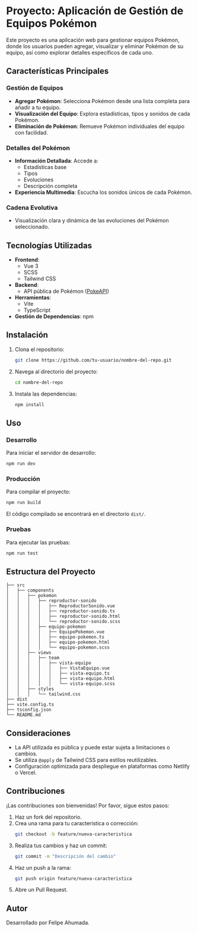 # Proyecto: Aplicación de Gestión de Equipos Pokémon

Este proyecto es una aplicación web para gestionar equipos Pokémon, donde los usuarios pueden agregar, visualizar y eliminar Pokémon de su equipo, así como explorar detalles específicos de cada uno.

## Características Principales

### Gestión de Equipos
- **Agregar Pokémon**: Selecciona Pokémon desde una lista completa para añadir a tu equipo.
- **Visualización del Equipo**: Explora estadísticas, tipos y sonidos de cada Pokémon.
- **Eliminación de Pokémon**: Remueve Pokémon individuales del equipo con facilidad.

### Detalles del Pokémon
- **Información Detallada**: Accede a:
  - Estadísticas base
  - Tipos
  - Evoluciones
  - Descripción completa
- **Experiencia Multimedia**: Escucha los sonidos únicos de cada Pokémon.

### Cadena Evolutiva
- Visualización clara y dinámica de las evoluciones del Pokémon seleccionado.

## Tecnologías Utilizadas

- **Frontend**: 
  - Vue 3
  - SCSS
  - Tailwind CSS
- **Backend**: 
  - API pública de Pokémon ([PokeAPI](https://pokeapi.co/))
- **Herramientas**:
  - Vite
  - TypeScript
- **Gestión de Dependencias**: npm

## Instalación

1. Clona el repositorio:
   ```bash
   git clone https://github.com/tu-usuario/nombre-del-repo.git
   ```

2. Navega al directorio del proyecto:
   ```bash
   cd nombre-del-repo
   ```

3. Instala las dependencias:
   ```bash
   npm install
   ```

## Uso

### Desarrollo
Para iniciar el servidor de desarrollo:
```bash
npm run dev
```

### Producción
Para compilar el proyecto:
```bash
npm run build
```
El código compilado se encontrará en el directorio `dist/`.

### Pruebas
Para ejecutar las pruebas:
```bash
npm run test
```

## Estructura del Proyecto

```
├── src
│   ├── components
│   │   ├── pokemon
│   │   │   ├── reproductor-sonido
│   │   │   │   ├── ReproductorSonido.vue
│   │   │   │   ├── reproductor-sonido.ts
│   │   │   │   ├── reproductor-sonido.html
│   │   │   │   └── reproductor-sonido.scss
│   │   │   ├── equipo-pokemon
│   │   │   │   ├── EquipoPokemon.vue
│   │   │   │   ├── equipo-pokemon.ts
│   │   │   │   ├── equipo-pokemon.html
│   │   │   │   └── equipo-pokemon.scss
│   │   ├── views
│   │   │   ├── team
│   │   │   │   ├── vista-equipo
│   │   │   │   │   ├── VistaEquipo.vue
│   │   │   │   │   ├── vista-equipo.ts
│   │   │   │   │   ├── vista-equipo.html
│   │   │   │   │   └── vista-equipo.scss
│   │   ├── styles
│   │   │   └── tailwind.css
├── dist
├── vite.config.ts
├── tsconfig.json
└── README.md
```

## Consideraciones

- La API utilizada es pública y puede estar sujeta a limitaciones o cambios.
- Se utiliza `@apply` de Tailwind CSS para estilos reutilizables.
- Configuración optimizada para despliegue en plataformas como Netlify o Vercel.

## Contribuciones

¡Las contribuciones son bienvenidas! Por favor, sigue estos pasos:

1. Haz un fork del repositorio.
2. Crea una rama para tu característica o corrección:
   ```bash
   git checkout -b feature/nueva-caracteristica
   ```
3. Realiza tus cambios y haz un commit:
   ```bash
   git commit -m "Descripción del cambio"
   ```
4. Haz un push a la rama:
   ```bash
   git push origin feature/nueva-caracteristica
   ```
5. Abre un Pull Request.

## Autor

Desarrollado por Felipe Ahumada.